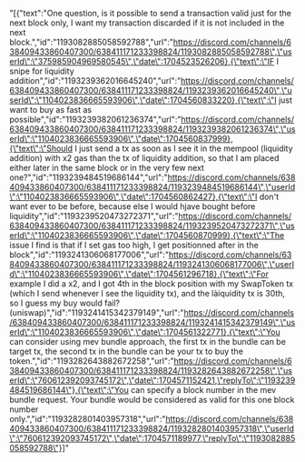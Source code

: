 "[{\"text\":\"One question, is it possible to send a transaction valid just for the next block only, I want my transaction discarded if it is not included in the next block.\",\"id\":\"1193082885058592788\",\"url\":\"https://discord.com/channels/638409433860407300/638411171233398824/1193082885058592788\",\"userId\":\"375985904969580545\",\"date\":1704523526206},{\"text\":\"IF I snipe for liquidity addition\",\"id\":\"1193239362016645240\",\"url\":\"https://discord.com/channels/638409433860407300/638411171233398824/1193239362016645240\",\"userId\":\"1104023836665593906\",\"date\":1704560833220},{\"text\":\"I just want to buy as fast as possible\",\"id\":\"1193239382061236374\",\"url\":\"https://discord.com/channels/638409433860407300/638411171233398824/1193239382061236374\",\"userId\":\"1104023836665593906\",\"date\":1704560837999},{\"text\":\"Should I just send a tx as soon as I see it in the mempool (liquidity addition) with x2 gas than the tx of liquidity addition, so that I am placed either later in the same block or in the very few next one?\",\"id\":\"1193239484519686144\",\"url\":\"https://discord.com/channels/638409433860407300/638411171233398824/1193239484519686144\",\"userId\":\"1104023836665593906\",\"date\":1704560862427},{\"text\":\"I don't want ever to be before, because else I would hjave bought before liquidity\",\"id\":\"1193239520473272371\",\"url\":\"https://discord.com/channels/638409433860407300/638411171233398824/1193239520473272371\",\"userId\":\"1104023836665593906\",\"date\":1704560870999},{\"text\":\"The issue I find is that if I set gas too high, I get positionned after in the block\",\"id\":\"1193241306068177006\",\"url\":\"https://discord.com/channels/638409433860407300/638411171233398824/1193241306068177006\",\"userId\":\"1104023836665593906\",\"date\":1704561296718},{\"text\":\"For example I did a x2, and I got 4th in the block position with my SwapToken tx (which I send whenever I see the liquidity tx), and the làiquidity tx is 30th, so I guess my buy would fail? (uniswap)\",\"id\":\"1193241415342379149\",\"url\":\"https://discord.com/channels/638409433860407300/638411171233398824/1193241415342379149\",\"userId\":\"1104023836665593906\",\"date\":1704561322771},{\"text\":\"You can consider using mev bundle approach, the first tx in the bundle can be target tx, the second tx in the bundle can be your tx to buy the token.\",\"id\":\"1193282643882672258\",\"url\":\"https://discord.com/channels/638409433860407300/638411171233398824/1193282643882672258\",\"userId\":\"760612392093745172\",\"date\":1704571152421,\"replyTo\":\"1193239484519686144\"},{\"text\":\"You can specify a block number in the mev bundle request. Your bundle would be considered as valid for this one block number only.\",\"id\":\"1193282801403957318\",\"url\":\"https://discord.com/channels/638409433860407300/638411171233398824/1193282801403957318\",\"userId\":\"760612392093745172\",\"date\":1704571189977,\"replyTo\":\"1193082885058592788\"}]"